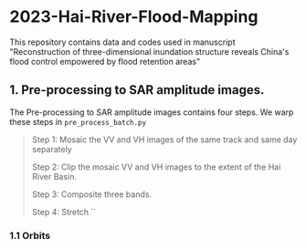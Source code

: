 # 2023-Hai-River-Flood-Mapping
This repository contains data and codes used in manuscript "Reconstruction of three-dimensional inundation structure reveals China's flood control empowered by flood retention areas"
## 1. Pre-processing to SAR amplitude images.
The Pre-processing to SAR amplitude images contains four steps. We warp these steps in `pre_process_batch.py`
> Step 1: Mosaic the VV and VH images of the same track and same day separately
> 
> Step 2: Clip the mosaic VV and VH images to the extent of the Hai River Basin.
> 
> Step 3: Composite three bands.
> 
> Step 4: Stretch
``
### 1.1 Orbits
